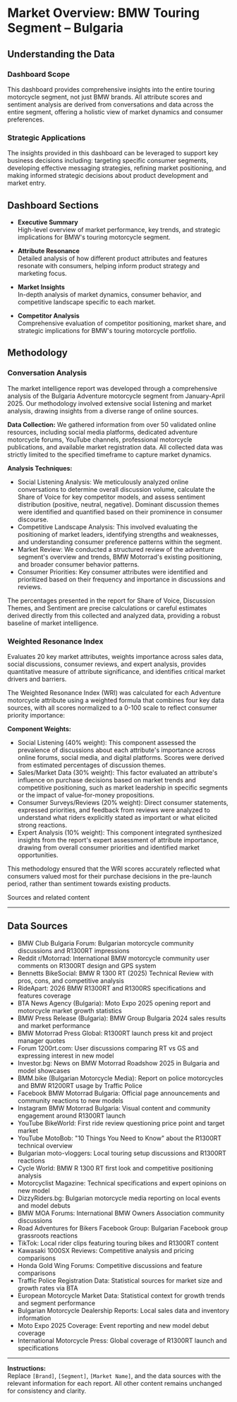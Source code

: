 # Market Overview: BMW Touring Segment – Bulgaria

## Understanding the Data

### Dashboard Scope
This dashboard provides comprehensive insights into the entire touring motorcycle segment, not just BMW brands. All attribute scores and sentiment analysis are derived from conversations and data across the entire segment, offering a holistic view of market dynamics and consumer preferences.

### Strategic Applications
The insights provided in this dashboard can be leveraged to support key business decisions including: targeting specific consumer segments, developing effective messaging strategies, refining market positioning, and making informed strategic decisions about product development and market entry.

## Dashboard Sections

- **Executive Summary**  
  High-level overview of market performance, key trends, and strategic implications for BMW's touring motorcycle segment.

- **Attribute Resonance**  
  Detailed analysis of how different product attributes and features resonate with consumers, helping inform product strategy and marketing focus.

- **Market Insights**  
  In-depth analysis of market dynamics, consumer behavior, and competitive landscape specific to each market.

- **Competitor Analysis**  
  Comprehensive evaluation of competitor positioning, market share, and strategic implications for BMW's touring motorcycle portfolio.

## Methodology

### Conversation Analysis
The market intelligence report was developed through a comprehensive analysis of the Bulgaria Adventure motorcycle segment from January-April 2025. Our methodology involved extensive social listening and market analysis, drawing insights from a diverse range of online sources.

**Data Collection:** We gathered information from over 50 validated online resources, including social media platforms, dedicated adventure motorcycle forums, YouTube channels, professional motorcycle publications, and available market registration data. All collected data was strictly limited to the specified timeframe to capture market dynamics.

**Analysis Techniques:**
- Social Listening Analysis: We meticulously analyzed online conversations to determine overall discussion volume, calculate the Share of Voice for key competitor models, and assess sentiment distribution (positive, neutral, negative). Dominant discussion themes were identified and quantified based on their prominence in consumer discourse.
- Competitive Landscape Analysis: This involved evaluating the positioning of market leaders, identifying strengths and weaknesses, and understanding consumer preference patterns within the segment.
- Market Review: We conducted a structured review of the adventure segment's overview and trends, BMW Motorrad's existing positioning, and broader consumer behavior patterns.
- Consumer Priorities: Key consumer attributes were identified and prioritized based on their frequency and importance in discussions and reviews.

The percentages presented in the report for Share of Voice, Discussion Themes, and Sentiment are precise calculations or careful estimates derived directly from this collected and analyzed data, providing a robust baseline of market intelligence.

### Weighted Resonance Index
Evaluates 20 key market attributes, weights importance across sales data, social discussions, consumer reviews, and expert analysis, provides quantitative measure of attribute significance, and identifies critical market drivers and barriers.

The Weighted Resonance Index (WRI) was calculated for each Adventure motorcycle attribute using a weighted formula that combines four key data sources, with all scores normalized to a 0-100 scale to reflect consumer priority importance:

**Component Weights:**
- Social Listening (40% weight): This component assessed the prevalence of discussions about each attribute's importance across online forums, social media, and digital platforms. Scores were derived from estimated percentages of discussion themes.
- Sales/Market Data (30% weight): This factor evaluated an attribute's influence on purchase decisions based on market trends and competitive positioning, such as market leadership in specific segments or the impact of value-for-money propositions.
- Consumer Surveys/Reviews (20% weight): Direct consumer statements, expressed priorities, and feedback from reviews were analyzed to understand what riders explicitly stated as important or what elicited strong reactions.
- Expert Analysis (10% weight): This component integrated synthesized insights from the report's expert assessment of attribute importance, drawing from overall consumer priorities and identified market opportunities.

This methodology ensured that the WRI scores accurately reflected what consumers valued most for their purchase decisions in the pre-launch period, rather than sentiment towards existing products.

Sources and related content

---

## Data Sources

- BMW Club Bulgaria Forum: Bulgarian motorcycle community discussions and R1300RT impressions
- Reddit r/Motorrad: International BMW motorcycle community user comments on R1300RT design and GPS system
- Bennetts BikeSocial: BMW R 1300 RT (2025) Technical Review with pros, cons, and competitive analysis
- RideApart: 2026 BMW R1300RT and R1300RS specifications and features coverage
- BTA News Agency (Bulgaria): Moto Expo 2025 opening report and motorcycle market growth statistics
- BMW Press Release (Bulgaria): BMW Group Bulgaria 2024 sales results and market performance
- BMW Motorrad Press Global: R1300RT launch press kit and project manager quotes
- Forum 1200rt.com: User discussions comparing RT vs GS and expressing interest in new model
- Investor.bg: News on BMW Motorrad Roadshow 2025 in Bulgaria and model showcases
- BMM.bike (Bulgarian Motorcycle Media): Report on police motorcycles and BMW R1200RT usage by Traffic Police
- Facebook BMW Motorrad Bulgaria: Official page announcements and community reactions to new models
- Instagram BMW Motorrad Bulgaria: Visual content and community engagement around R1300RT launch
- YouTube BikeWorld: First ride review questioning price point and target market
- YouTube MotoBob: "10 Things You Need to Know" about the R1300RT technical overview
- Bulgarian moto-vloggers: Local touring setup discussions and R1300RT reactions
- Cycle World: BMW R 1300 RT first look and competitive positioning analysis
- Motorcyclist Magazine: Technical specifications and expert opinions on new model
- DizzyRiders.bg: Bulgarian motorcycle media reporting on local events and model debuts
- BMW MOA Forums: International BMW Owners Association community discussions
- Road Adventures for Bikers Facebook Group: Bulgarian Facebook group grassroots reactions
- TikTok: Local rider clips featuring touring bikes and R1300RT content
- Kawasaki 1000SX Reviews: Competitive analysis and pricing comparisons
- Honda Gold Wing Forums: Competitive discussions and feature comparisons
- Traffic Police Registration Data: Statistical sources for market size and growth rates via BTA
- European Motorcycle Market Data: Statistical context for growth trends and segment performance
- Bulgarian Motorcycle Dealership Reports: Local sales data and inventory information
- Moto Expo 2025 Coverage: Event reporting and new model debut coverage
- International Motorcycle Press: Global coverage of R1300RT launch and specifications

---

**Instructions:**  
Replace `[Brand]`, `[Segment]`, `[Market Name]`, and the data sources with the relevant information for each report. All other content remains unchanged for consistency and clarity.